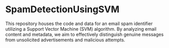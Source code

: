 # SpamDetectionUsingSVM
This repository houses the code and data for an email spam identifier utilizing a Support Vector Machine (SVM) algorithm. By analyzing email content and metadata, we aim to effectively distinguish genuine messages from unsolicited advertisements and malicious attempts.
